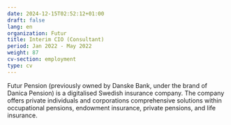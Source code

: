 ```yaml
---
date: 2024-12-15T02:52:12+01:00
draft: false
lang: en
organization: Futur
title: Interim CIO (Consultant)
period: Jan 2022 - May 2022
weight: 87
cv-section: employment
type: cv
---
```


Futur Pension (previously owned by Danske Bank, under the brand of Danica Pension) is a digitalised Swedish insurance company. The company offers private individuals and corporations comprehensive solutions within occupational pensions, endowment insurance, private pensions, and life insurance.
